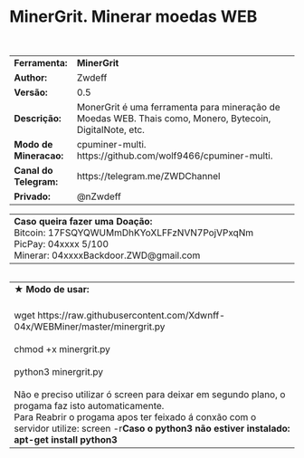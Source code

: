 # MinerGrit. Minerar moedas WEB
<body>
  <tr>
    <td width="100px" class="main2"><b></b></td><td width="780px"></td>
  </tr>
   <tr>
    <td width="100px" class="main2"><b></b></td><td width="780px"></td>
  </tr>
<table border="0" cellpadding="0" cellspacing="2" width="100%">
  <tr>
    <td width="100px" class="main2"><b>Ferramenta:</b></td>
    <td width="780px" class="main2"><b>MinerGrit</b></td>
  <tr>
    <td width="100px" class="main2"><b>Author:</b></td><td width="780px">Zwdeff</td>
  </tr>
  <tr>
    <td width="100px" class="main2"><b>Versão:</b></td><td width="780px">0.5</td>
  </tr>
  <tr>
    <td width="100px" class="main2"><b>Descrição:</b></td><td width="780px">MonerGrit é uma ferramenta para mineração de Moedas WEB. Thais como, Monero, Bytecoin, DigitalNote, etc.</td>
  </tr>
  <tr>
    <td width="100px" class="main2"><b>Modo de Mineracao:</b></td><td width="780px">cpuminer-multi.<br>https://github.com/wolf9466/cpuminer-multi.</br></td>
  </tr>
  <tr>
    <td width="100px" class="main2"><b>Canal do Telegram:</b></td><td width="780px">https://telegram.me/ZWDChannel</td>
  </tr>
  <tr>
    <td width="100px" class="main2"><b>Privado:</b></td><td width="780px">@nZwdeff</td>
  </tr>
<table border="0" cellpadding="2" cellspacing="5" width="100%">
  <tr>
    <td width="500px" class="main2"><b>Caso queira fazer uma Doação:</b>
    <br>Bitcoin: 17FSQYQWUMmDhKYoXLFFzNVN7PojVPxqNm</br>PicPay: 04xxxx  5/100</br>Minerar: 04xxxxBackdoor.ZWD@gmail.com</br></td>
  </tr>
    </table>
<table border="0" cellpadding="2" cellspacing="5" width="100%">
</table>
<table border="0" cellpadding="2" cellspacing="5" width="100%">
  <tr>
    <td class="main3" width="890px">&#9733; <b>Modo de usar:</b></td>
  </tr>
  <tr>
    <td class="main"> <br>wget https://raw.githubusercontent.com/Xdwnff-04x/WEBMiner/master/minergrit.py<br/> <br>chmod +x minergrit.py<br/> <br>python3 minergrit.py<br/><br>Não e preciso utilizar ó screen para deixar em segundo plano, o progama faz isto automaticamente.<br>Para Reabrir o progama apos ter feixado á conxão com o servidor utilize: screen -r<b>Caso o python3 não estiver instalado:<b><br> apt-get install python3</br></td>
  </tr>
</body>
</html>
